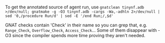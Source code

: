 To get the annotated source of agent run, use `gnatclean tinynf.adb >/dev/null; gnatmake -g -O3 tinynf.adb -cargs -Wa,-adhln 2>/dev/null | sed '0,/procedure Run/d' | sed -E '/end Run;/,$d'`

GNAT checks contain 'Check' in their name so you can grep that, e.g. `Range_Check`, `Overflow_Check`, `Access_Check`... Some of them disappear with -O3 since the compiler spends more time proving they aren't needed.
